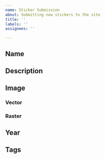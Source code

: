 ```yaml
---
name: Sticker Submission
about: Submitting new stickers to the site
title: ''
labels: ''
assignees: ''

---
```


## Name

## Description

## Image

### Vector

### Raster

## Year

## Tags
